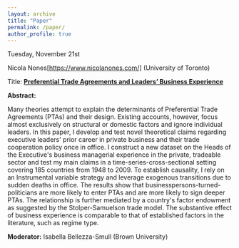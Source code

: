 ```yaml
---
layout: archive
title: "Paper"
permalink: /paper/
author_profile: true
---
```



Tuesday, November 21st

Nicola Nones[https://www.nicolanones.com/] (University of Toronto)

Title: <a href="https://gsipe-workshop.github.io/files/Paper_nicolaNones.pdf">**Preferential Trade Agreements and Leaders’ Business Experience**</a>


**Abstract:**

Many theories attempt to explain the determinants of Preferential Trade Agreements (PTAs) and their design. Existing accounts, however, focus almost exclusively on structural or domestic factors and ignore individual leaders. In this paper, I develop and test novel theoretical claims regarding executive leaders' prior career in private business and their trade cooperation policy once in office. I construct a new dataset on the Heads of the Executive's business managerial experience in the private, tradeable sector and test my main claims in a time-series-cross-sectional setting covering 185 countries from 1948 to 2009. To establish causality, I rely on an Instrumental variable strategy and leverage exogenous transitions due to sudden deaths in office. The results show that businesspersons-turned-politicians are more likely to enter PTAs and are more likely to sign deeper PTAs. The relationship is further mediated by a country's factor endowment as suggested by the Stolper-Samuelson trade model. The substantive effect of business experience is comparable to that of established factors in the literature, such as regime type.


**Moderator:** Isabella Bellezza-Smull (Brown University)
